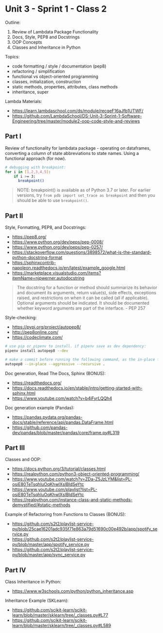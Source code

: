 
# Unit 3 - Sprint 1 - Class 2

Outline:

  1) Review of Lambdata Package Functionality
  2) Docs, Style, PEP8 and Docstrings
  3) OOP Concepts
  4) Classes and Inheritance in Python

Topics:

  + code formatting / style / documentation (pep8)
  + refactoring / simplification
  + functional vs object-oriented programming
  + classes, initialization, construction
  + static methods, properties, attributes, class methods
  + inheritance, super

Lambda Materials:

  + https://learn.lambdaschool.com/ds/module/recqeF16aJfb1UTWF/
  + https://github.com/LambdaSchool/DS-Unit-3-Sprint-1-Software-Engineering/tree/master/module2-oop-code-style-and-reviews

## Part I

Review of functionality for lambdata package - operating on dataframes, converting a column of state abbreviations to state names. Using a functional approach (for now).

```sh
# debugging with breakpoint:
for i in [1,2,3,4,5]:
    if i >= 3:
      breakpoint()
```

> NOTE: breakpoint() is available as of Python 3.7 or later. For earlier versions, try `from pdb import set_trace as breakpoint` and then you should be able to use `breakpoint()`.

## Part II

Style, Formatting, PEP8, and Docstrings:

  + https://pep8.org/
  + https://www.python.org/dev/peps/pep-0008/
  + https://www.python.org/dev/peps/pep-0257/
  + https://stackoverflow.com/questions/3898572/what-is-the-standard-python-docstring-format
  + https://sphinxcontrib-napoleon.readthedocs.io/en/latest/example_google.html
  + https://marketplace.visualstudio.com/items?itemName=njpwerner.autodocstring

> The docstring for a function or method should summarize its behavior and document its arguments, return value(s), side effects, exceptions raised, and restrictions on when it can be called (all if applicable). Optional arguments should be indicated. It should be documented whether keyword arguments are part of the interface. - PEP 257

Style-checking:

  + https://pypi.org/project/autopep8/
  + http://pep8online.com/
  + https://codeclimate.com/

```sh
# use pip or pipenv to install. if pipenv save as dev dependency:
pipenv install autopep8 --dev

# make a commit before running the following command, as the in-place flag will modify your files:
autopep8 --in-place --aggressive --recursive .
```

Doc generation, Read The Docs, Sphinx (BONUS):

  + https://readthedocs.org/
  + https://docs.readthedocs.io/en/stable/intro/getting-started-with-sphinx.html
  + https://www.youtube.com/watch?v=b4iFyrLQQh4

Doc generation example (Pandas):

  + https://pandas.pydata.org/pandas-docs/stable/reference/api/pandas.DataFrame.html
  + https://github.com/pandas-dev/pandas/blob/master/pandas/core/frame.py#L319

## Part III

Classes and OOP:

  + https://docs.python.org/3/tutorial/classes.html
  + https://realpython.com/python3-object-oriented-programming/
  + https://www.youtube.com/watch?v=ZDa-Z5JzLYM&list=PL-osiE80TeTsqhIuOqKhwlXsIBIdSeYtc
  + https://www.youtube.com/playlist?list=PL-osiE80TeTsqhIuOqKhwlXsIBIdSeYtc
  + https://realpython.com/instance-class-and-static-methods-demystified/#static-methods


Example of Refactoring from Functions to Classes (BONUS):
  + https://github.com/s2t2/playlist-service-py/blob/25cae16201adc935f71e863a79d51690c00e492b/app/spotify_service.py
  + https://github.com/s2t2/playlist-service-py/blob/master/app/spotify_service.py
  + https://github.com/s2t2/playlist-service-py/blob/master/app/sync_service.py


## Part IV

Class Inheritance in Python:

  + https://www.w3schools.com/python/python_inheritance.asp

Inheritance Example (SKLearn):

  + https://github.com/scikit-learn/scikit-learn/blob/master/sklearn/tree/_classes.py#L77
  + https://github.com/scikit-learn/scikit-learn/blob/master/sklearn/tree/_classes.py#L589
